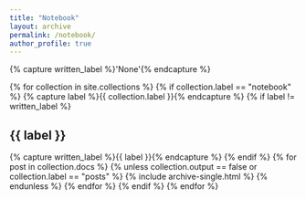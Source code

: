```yaml
---
title: "Notebook"
layout: archive
permalink: /notebook/
author_profile: true
---
```


{% capture written_label %}'None'{% endcapture %}

{% for collection in site.collections %}
    {% if collection.label == "notebook" %}
        {% capture label %}{{ collection.label }}{% endcapture %}
        {% if label != written_label %}
<h2 id="{{ label | slugify }}" class="archive__subtitle">{{ label }}</h2>
            {% capture written_label %}{{ label }}{% endcapture %}
        {% endif %}
        {% for post in collection.docs %}
            {% unless collection.output == false or collection.label == "posts" %}
                {% include archive-single.html %}
            {% endunless %}
        {% endfor %}
    {% endif %}
{% endfor %}